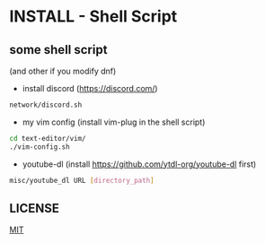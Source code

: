 # INSTALL - Shell Script
## some shell script
(and other if you modify dnf)

- install discord (https://discord.com/)
```sh
network/discord.sh
```
- my vim config (install vim-plug in the shell script)
```sh
cd text-editor/vim/
./vim-config.sh
```
- youtube-dl (install https://github.com/ytdl-org/youtube-dl first)
```sh
misc/youtube_dl URL [directory_path]
```

## LICENSE
[MIT](LICENSE)
